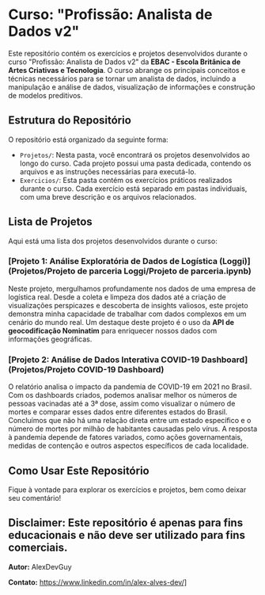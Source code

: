 # Curso: "Profissão: Analista de Dados v2"

Este repositório contém os exercícios e projetos desenvolvidos durante o curso "Profissão: Analista de Dados v2" da **EBAC - Escola Britânica de Artes Criativas e Tecnologia**. O curso abrange os principais conceitos e técnicas necessários para se tornar um analista de dados, incluindo a manipulação e análise de dados, visualização de informações e construção de modelos preditivos.

## Estrutura do Repositório

O repositório está organizado da seguinte forma:

- `Projetos/`: Nesta pasta, você encontrará os projetos desenvolvidos ao longo do curso. Cada projeto possui uma pasta dedicada, contendo os arquivos e as instruções necessárias para executá-lo.
- `Exercicios/`: Esta pasta contém os exercícios práticos realizados durante o curso. Cada exercício está separado em pastas individuais, com uma breve descrição e os arquivos relacionados.

## Lista de Projetos

Aqui está uma lista dos projetos desenvolvidos durante o curso:

### [Projeto 1: Análise Exploratória de Dados de Logística (Loggi)](Projetos/Projeto de parceria Loggi/Projeto de parceria.ipynb)

Neste projeto, mergulhamos profundamente nos dados de uma empresa de logística real. Desde a coleta e limpeza dos dados até a criação de visualizações perspicazes e descoberta de insights valiosos, este projeto demonstra minha capacidade de trabalhar com dados complexos em um cenário do mundo real. Um destaque deste projeto é o uso da **API de geocodificação Nominatim** para enriquecer nossos dados com informações geográficas.

### [Projeto 2: Análise de Dados Interativa COVID-19 Dashboard](Projetos/Projeto COVID-19 Dashboard)

O relatório analisa o impacto da pandemia de COVID-19 em 2021 no Brasil. Com os dashboards criados, podemos analisar melhor os números de pessoas vacinadas até a 3ª dose, assim como visualizar o número de mortes e comparar esses dados entre diferentes estados do Brasil. Concluímos que não há uma relação direta entre um estado específico e o número de mortes por milhão de habitantes causadas pelo vírus. A resposta à pandemia depende de fatores variados, como ações governamentais, medidas de contenção e outros aspectos específicos de cada localidade.

## Como Usar Este Repositório

Fique à vontade para explorar os exercícios e projetos, bem como deixar seu comentário!

## Disclaimer: Este repositório é apenas para fins educacionais e não deve ser utilizado para fins comerciais.

**Autor:** AlexDevGuy

**Contato:** https://www.linkedin.com/in/alex-alves-dev/]
